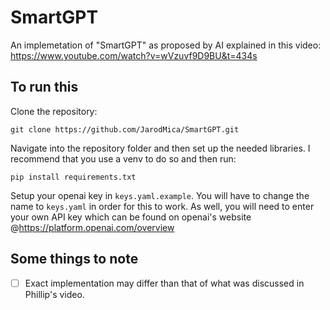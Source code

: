 # SmartGPT
An implemetation of "SmartGPT" as proposed by AI explained in this video: https://www.youtube.com/watch?v=wVzuvf9D9BU&t=434s

## To run this
Clone the repository:

```git clone https://github.com/JarodMica/SmartGPT.git```

Navigate into the repository folder and then set up the needed libraries. I recommend that you use a venv to do so and then run:

```pip install requirements.txt```

Setup your openai key in ```keys.yaml.example```. You will have to change the name to ```keys.yaml``` in order for this to work.
As well, you will need to enter your own API key which can be found on openai's website @https://platform.openai.com/overview

## Some things to note
- [ ] Exact implementation may differ than that of what was discussed in Phillip's video.
